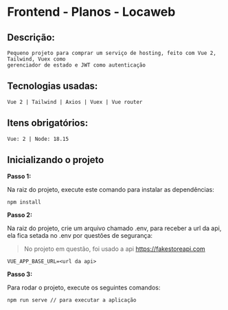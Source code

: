 
# Frontend - Planos - Locaweb

## Descrição:
```
Pequeno projeto para comprar um serviço de hosting, feito com Vue 2, Tailwind, Vuex como 
gerenciador de estado e JWT como autenticação
```

## Tecnologias usadas: 
```
Vue 2 | Tailwind | Axios | Vuex | Vue router
```

## Itens obrigatórios: 
```
Vue: 2 | Node: 18.15 
```

## Inicializando o projeto

**Passo 1:**

Na raiz do projeto, execute este comando para instalar as dependências:

```
npm install
```

**Passo 2:**

Na raiz do projeto, crie um arquivo chamado .env, para receber a url da api, ela fica setada no .env por questões de segurança:
> No projeto em questão, foi usado a api https://fakestoreapi.com

```
VUE_APP_BASE_URL=<url da api>
```

**Passo 3:**

Para rodar o projeto, execute os seguintes comandos:

```
npm run serve // para executar a aplicação
```
